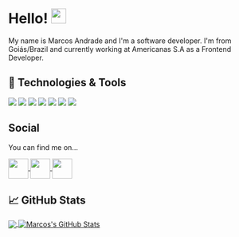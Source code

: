 <!-- More info, tips and tricks for making GitHub Profile README can be found in my article at https://towardsdatascience.com/build-a-stunning-readme-for-your-github-profile-9b80434fe5d7 -->

<!-- [![Header](https://raw.githubusercontent.com/MartinHeinz/MartinHeinz/master/readme_header.png "Header")](https://martinheinz.dev/) -->

# Hello! <img src="https://raw.githubusercontent.com/MartinHeinz/MartinHeinz/master/wave.gif" width="30px">

My name is Marcos Andrade and I'm a software developer. I'm from Goiás/Brazil and currently working at Americanas S.A as a Frontend Developer.

## 🔧 Technologies & Tools
![](https://img.shields.io/badge/editor-vscode-informational?style=flat&logo=vscode-idea&logoColor=white&color=2bbc8a)
![](https://img.shields.io/badge/Code-Angular-informational?style=flat&logo=angular&logoColor=white&color=2bbc8a)
![](https://img.shields.io/badge/Code-Vue-informational?style=flat&logo=vue.js&logoColor=white&color=2bbc8a)
![](https://img.shields.io/badge/Code-React-informational?style=flat&logo=react&logoColor=white&color=2bbc8a)
![](https://img.shields.io/badge/Code-React-Native-informational?style=flat&logo=react-native.js&logoColor=white&color=2bbc8a)
![](https://img.shields.io/badge/Code-JavaScript-informational?style=flat&logo=javascript&logoColor=white&color=2bbc8a)
![](https://img.shields.io/badge/Code-TypeScript-informational?style=flat&logo=TypeScript&logoColor=white&color=2bbc8a)

## Social

You can find me on...

<a href="https://github.com/marcospandrade/marcospandrade">
 <img align="center" src="https://cdn.jsdelivr.net/npm/simple-icons@3.0.1/icons/github.svg" height='40' />
</a>  
<a href="https://dev.to/marcospandrade">
 <img align="center" src="https://cdn.jsdelivr.net/npm/simple-icons@3.0.1/icons/dev-dot-to.svg" height='40' />
</a>  
<a href="https://www.linkedin.com/in/marcsandrade/">
 <img align="center" src="https://cdn.jsdelivr.net/npm/simple-icons@3.0.1/icons/linkedin.svg" height='40' />
</a>

## &#x1f4c8; GitHub Stats

<a href="https://github.com/marcospandrade/marcospandrade">
  <img align="center" src="https://github-readme-stats.vercel.app/api/top-langs/?username=marcospandrade&hide=java,html,tex&title_color=ffffff&text_color=c9cacc&icon_color=2bbc8a&bg_color=1d1f21&langs_count=4" />
</a>
<a href="https://github.com/marcospandrade/marcospandrade">
  <img align="center" src="https://github-readme-stats.vercel.app/api?username=marcospandrade&show_icons=true&line_height=27&count_private=true&title_color=ffffff&text_color=c9cacc&icon_color=2bbc8a&bg_color=1d1f21" alt="Marcos's GitHub Stats" />
</a>

<!-- links to social media icons -->

<!-- icons with padding -->

[2.1]: http://i.imgur.com/0o48UoR.png (github icon with padding)

<!-- icons without padding -->

[2.2]: http://i.imgur.com/9I6NRUm.png (github icon without padding)
[3.2]: https://raw.githubusercontent.com/MartinHeinz/MartinHeinz/master/linkedin-3-16.png (LinkedIn icon without padding)


<!-- links to your social media accounts -->

[2]: https://github.com/marcospandrade
[3]: https://www.linkedin.com/in/marcsandrade/


<!-- Resources -->
<!-- Icons: https://simpleicons.org/ -->
<!-- GitHub Stats: https://github.com/anuraghazra/github-readme-stats -->
<!-- Emojis: https://emojipedia.org/emoji/ -->
<!-- HTML Emojis: https://www.fileformat.info/index.htm -->
<!-- Shields: https://shields.io/ -->
<!-- Awesome GitHub Profile README: https://github.com/abhisheknaiidu/awesome-github-profile-readme -->
